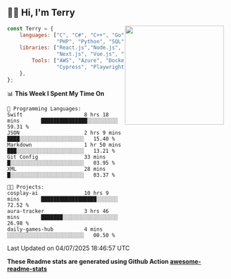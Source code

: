 <h2>👋🏻 Hi, I'm Terry</h2>

<img align='right' src="https://media.giphy.com/media/fkZukR450RQ1qnGaq9/giphy.gif" width="230">

```javascript
const Terry = {
    languages: ["C", "C#", "C++", "Go", "Java", "Javascript",
                "PHP", "Python", "SQL", "Typescript"],
    libraries: ["React.js","Node.js", ".Net", "Express.js",
                "Next.js", "Vue.js", "Astro.js", "CUDA"],
        Tools: ["AWS", "Azure", "Docker🐳", "Git", "Figma",
                "Cypress", "Playwright", "Postman", "Jira"],
    },
};
```
<!--START_SECTION:waka-->
📊 **This Week I Spent My Time On** 

```text
💬 Programming Languages: 
Swift                    8 hrs 18 mins       ███████████████░░░░░░░░░░   59.31 % 
JSON                     2 hrs 9 mins        ████░░░░░░░░░░░░░░░░░░░░░   15.40 % 
Markdown                 1 hr 50 mins        ███░░░░░░░░░░░░░░░░░░░░░░   13.21 % 
Git Config               33 mins             █░░░░░░░░░░░░░░░░░░░░░░░░   03.95 % 
XML                      28 mins             █░░░░░░░░░░░░░░░░░░░░░░░░   03.37 % 

🐱‍💻 Projects: 
cosplay-ai               10 hrs 9 mins       ██████████████████░░░░░░░   72.52 % 
aura-tracker             3 hrs 46 mins       ███████░░░░░░░░░░░░░░░░░░   26.98 % 
daily-games-hub          4 mins              ░░░░░░░░░░░░░░░░░░░░░░░░░   00.50 % 
```


 Last Updated on 04/07/2025 18:46:57 UTC
<!--END_SECTION:waka-->

**These Readme stats are generated using Github Action [awesome-readme-stats](https://github.com/anmol098/waka-readme-stats)**
